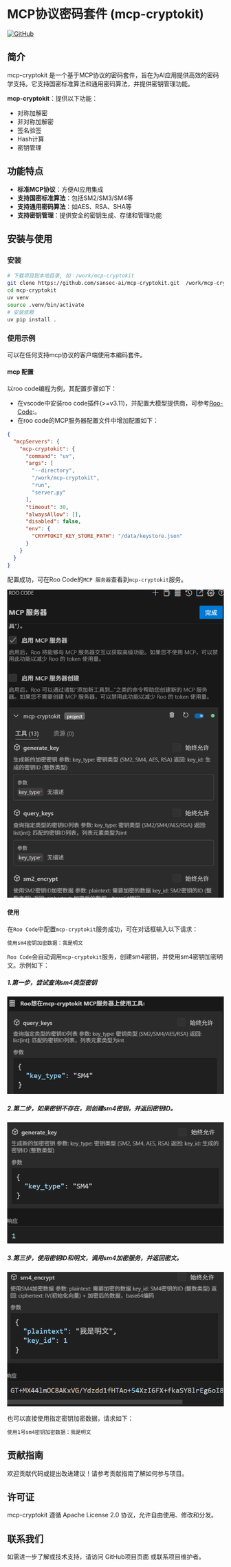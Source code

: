 # MCP协议密码套件 (mcp-cryptokit)

[![GitHub](https://img.shields.io/github/license/sansec-ai/mcp-cryptokit)](https://github.com/sansec-ai/mcp-cryptokit)

## 简介

mcp-cryptokit 是一个基于MCP协议的密码套件，旨在为AI应用提供高效的密码学支持。它支持国密标准算法和通用密码算法，并提供密钥管理功能。

**mcp-cryptokit**：提供以下功能：
  - 对称加解密
  - 非对称加解密
  - 签名验签
  - Hash计算
  - 密钥管理

## 功能特点

- **标准MCP协议**：方便AI应用集成
- **支持国密标准算法**：包括SM2/SM3/SM4等
- **支持通用密码算法**：如AES、RSA、SHA等
- **支持密钥管理**：提供安全的密钥生成、存储和管理功能

## 安装与使用

### 安装

```bash
# 下载项目到本地目录, 如：/work/mcp-cryptokit
git clone https://github.com/sansec-ai/mcp-cryptokit.git  /work/mcp-cryptokit
cd mcp-cryptokit
uv venv
source .venv/bin/activate
# 安装依赖
uv pip install .
```
### 使用示例
可以在任何支持mcp协议的客户端使用本编码套件。
#### mcp 配置
以roo code编程为例，其配置步骤如下：
- 在vscode中安装roo code插件(>=v3.11)，并配置大模型提供商，可参考[Roo-Code](https://github.com/RooVetGit/Roo-Code/blob/main/locales/zh-CN/README.md):。
- 在roo code的MCP服务器配置文件中增加配置如下：

```json
{
  "mcpServers": {
    "mcp-cryptokit": {
      "command": "uv",
      "args": [
        "--directory",
        "/work/mcp-cryptokit",
        "run",
        "server.py"
      ],
      "timeout": 30,
      "alwaysAllow": [],
      "disabled": false,
      "env": {
        "CRYPTOKIT_KEY_STORE_PATH": "/data/keystore.json"
      }
    }
  }
}

```
配置成功，可在Roo Code的`MCP 服务器`查看到`mcp-cryptokit`服务。

![mcp-cryptokit服务](doc/roocode.png)

#### 使用
在`Roo Code`中配置`mcp-cryptokit`服务成功，可在对话框输入以下请求：
```bash
使用sm4密钥加密数据：我是明文
```
`Roo Code`会自动调用`mcp-cryptokit`服务，创建sm4密钥，并使用sm4密钥加密明文。示例如下：
##### 1.第一步，尝试查询sm4类型密钥
![](doc/chat1.png)
##### 2.第二步，如果密钥不存在，则创建sm4密钥，并返回密钥ID。
![](doc/chat2.png)
##### 3.第三步，使用密钥ID和明文，调用sm4加密服务，并返回密文。
![](doc/chat3.png)

也可以直接使用指定密钥加密数据，请求如下：
```bash
使用1号sm4密钥加密数据：我是明文
```

## 贡献指南
欢迎贡献代码或提出改进建议！请参考贡献指南了解如何参与项目。
## 许可证
mcp-cryptokit 遵循 Apache License 2.0 协议，允许自由使用、修改和分发。
## 联系我们
如需进一步了解或技术支持，请访问 GitHub项目页面 或联系项目维护者。
